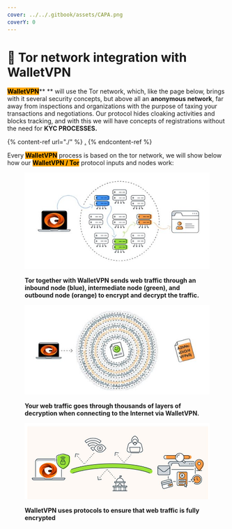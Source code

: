 ```yaml
---
cover: ../../.gitbook/assets/CAPA.png
coverY: 0
---
```


# 🔸 Tor network integration with WalletVPN

<mark style="background-color:orange;">**WalletVPN**</mark>** ** will use the Tor network, which, like the page below, brings with it several security concepts, but above all an **anonymous network**, far away from inspections and organizations with the purpose of taxing your transactions and negotiations. Our protocol hides cloaking activities and blocks tracking, and with this we will have concepts of registrations without the need for **KYC PROCESSES.**

{% content-ref url="./" %}
[.](./)
{% endcontent-ref %}

Every <mark style="background-color:orange;">**WalletVPN**</mark> process is based on the tor network, we will show below how our <mark style="background-color:orange;">**WalletVPN / Tor**</mark> protocol inputs and nodes work:

<figure><img src="../../.gitbook/assets/aa (1).JPG" alt=""><figcaption><p><strong>Tor together with WalletVPN sends web traffic through an inbound node (blue), intermediate node (green), and outbound node (orange) to encrypt and decrypt the traffic.</strong></p></figcaption></figure>

<figure><img src="../../.gitbook/assets/a.JPG" alt=""><figcaption><p><strong>Your web traffic goes through thousands of layers of decryption when connecting to the Internet via WalletVPN.</strong></p></figcaption></figure>

<figure><img src="../../.gitbook/assets/Capturar.JPG" alt=""><figcaption><p><strong>WalletVPN uses protocols to ensure that web traffic is fully encrypted</strong></p></figcaption></figure>

